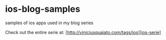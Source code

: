 ios-blog-samples
================

samples of ios apps used in my blog series

Check out the entire serie at: [http://viniciusquaiato.com/tags/ios][ios-serie]

[ios-serie]:http://viniciusquaiato.com/tags/ios/